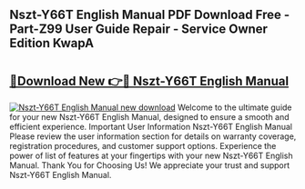 ## Nszt-Y66T English Manual PDF Download Free - Part-Z99 User Guide Repair - Service Owner Edition KwapA

# <h2><a href="http://cf18799.oget.top/?id=Nszt-Y66T+English+Manual">🔗Download New 👉🔴 Nszt-Y66T English Manual</a></h2>

[![Nszt-Y66T English Manual new download](https://i.imgur.com/5g1atiW.png)](http://cf18799.oget.top/?id=Nszt-Y66T+English+Manual)
Welcome to the ultimate guide for your new Nszt-Y66T English Manual, designed to ensure a smooth and efficient experience. Important User Information Nszt-Y66T English Manual Please review the user information section for details on warranty coverage, registration procedures, and customer support options. Experience the power of list of features at your fingertips with your new Nszt-Y66T English Manual. Thank You for Choosing Us! We appreciate your trust and support Nszt-Y66T English Manual.
